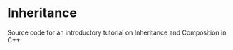 Inheritance
===========

Source code for an introductory tutorial on Inheritance and Composition in C++.
